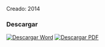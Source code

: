 
Creado: 2014

### Descargar

<a href="#"><img src="../imagenes/icono-word.png" alt="Descargar Word"></a> <a href="reglamento-desarrollo-sustentable-proteccion-medio-ambiente.pdf"><img src="../imagenes/icono-pdf.png" alt="Descargar PDF"></a>
